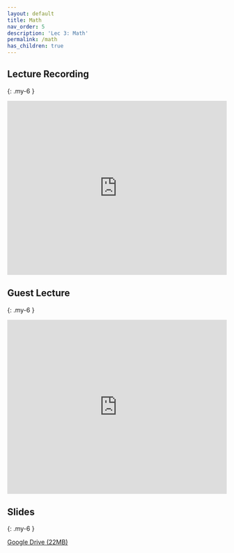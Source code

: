 ```yaml
---
layout: default
title: Math
nav_order: 5
description: 'Lec 3: Math'
permalink: /math
has_children: true
---
```


## Lecture Recording
{: .my-6 }

<iframe width="100%" height="400"
                        src="https://www.youtube.com/embed/_s6jKWZ0mNo?si=N2whScBfaqaJGmB9" title="YouTube video player"
                        frameborder="0"
                        allow="accelerometer; autoplay; clipboard-write; encrypted-media; gyroscope; picture-in-picture; web-share"
                        allowfullscreen></iframe> 

## Guest Lecture
{: .my-6 }

<iframe width="100%" height="400"
                        src="https://www.youtube.com/embed/UeotcvUcQOk?si=o8bY7yLRXYlTIink" title="YouTube video player"
                        frameborder="0"
                        allow="accelerometer; autoplay; clipboard-write; encrypted-media; gyroscope; picture-in-picture; web-share"
                        allowfullscreen></iframe> 


## Slides
{: .my-6 }

[Google Drive (22MB)](https://drive.google.com/file/d/1ys-NMLALlD35ka8-4En-yAYuynV-CEei/view?usp=sharing)

